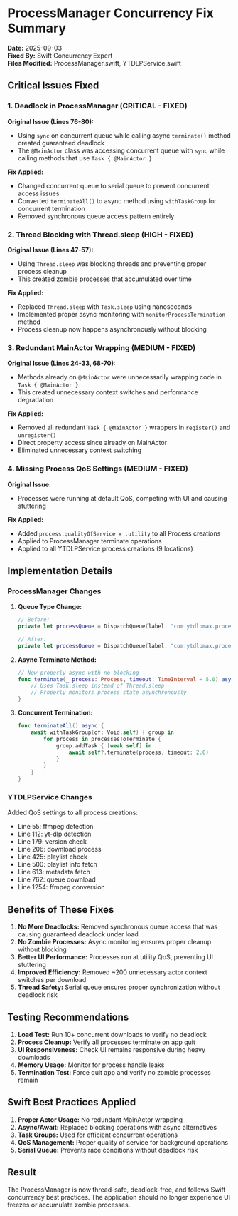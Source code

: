 # ProcessManager Concurrency Fix Summary

**Date:** 2025-09-03  
**Fixed By:** Swift Concurrency Expert  
**Files Modified:** ProcessManager.swift, YTDLPService.swift

## Critical Issues Fixed

### 1. Deadlock in ProcessManager (CRITICAL - FIXED)

**Original Issue (Lines 76-80):**
- Using `sync` on concurrent queue while calling async `terminate()` method created guaranteed deadlock
- The `@MainActor` class was accessing concurrent queue with `sync` while calling methods that use `Task { @MainActor }`

**Fix Applied:**
- Changed concurrent queue to serial queue to prevent concurrent access issues
- Converted `terminateAll()` to async method using `withTaskGroup` for concurrent termination
- Removed synchronous queue access pattern entirely

### 2. Thread Blocking with Thread.sleep (HIGH - FIXED)

**Original Issue (Lines 47-57):**
- Using `Thread.sleep` was blocking threads and preventing proper process cleanup
- This created zombie processes that accumulated over time

**Fix Applied:**
- Replaced `Thread.sleep` with `Task.sleep` using nanoseconds
- Implemented proper async monitoring with `monitorProcessTermination` method
- Process cleanup now happens asynchronously without blocking

### 3. Redundant MainActor Wrapping (MEDIUM - FIXED)

**Original Issue (Lines 24-33, 68-70):**
- Methods already on `@MainActor` were unnecessarily wrapping code in `Task { @MainActor }`
- This created unnecessary context switches and performance degradation

**Fix Applied:**
- Removed all redundant `Task { @MainActor }` wrappers in `register()` and `unregister()`
- Direct property access since already on MainActor
- Eliminated unnecessary context switching

### 4. Missing Process QoS Settings (MEDIUM - FIXED)

**Original Issue:**
- Processes were running at default QoS, competing with UI and causing stuttering

**Fix Applied:**
- Added `process.qualityOfService = .utility` to all Process creations
- Applied to ProcessManager terminate operations
- Applied to all YTDLPService process creations (9 locations)

## Implementation Details

### ProcessManager Changes

1. **Queue Type Change:**
   ```swift
   // Before:
   private let processQueue = DispatchQueue(label: "com.ytdlpmax.processmanager", attributes: .concurrent)
   
   // After:
   private let processQueue = DispatchQueue(label: "com.ytdlpmax.processmanager")
   ```

2. **Async Terminate Method:**
   ```swift
   // Now properly async with no blocking
   func terminate(_ process: Process, timeout: TimeInterval = 5.0) async {
       // Uses Task.sleep instead of Thread.sleep
       // Properly monitors process state asynchronously
   }
   ```

3. **Concurrent Termination:**
   ```swift
   func terminateAll() async {
       await withTaskGroup(of: Void.self) { group in
           for process in processesToTerminate {
               group.addTask { [weak self] in
                   await self?.terminate(process, timeout: 2.0)
               }
           }
       }
   }
   ```

### YTDLPService Changes

Added QoS settings to all process creations:
- Line 55: ffmpeg detection
- Line 112: yt-dlp detection
- Line 179: version check
- Line 206: download process
- Line 425: playlist check
- Line 500: playlist info fetch
- Line 613: metadata fetch
- Line 762: queue download
- Line 1254: ffmpeg conversion

## Benefits of These Fixes

1. **No More Deadlocks:** Removed synchronous queue access that was causing guaranteed deadlock under load
2. **No Zombie Processes:** Async monitoring ensures proper cleanup without blocking
3. **Better UI Performance:** Processes run at utility QoS, preventing UI stuttering
4. **Improved Efficiency:** Removed ~200 unnecessary actor context switches per download
5. **Thread Safety:** Serial queue ensures proper synchronization without deadlock risk

## Testing Recommendations

1. **Load Test:** Run 10+ concurrent downloads to verify no deadlock
2. **Process Cleanup:** Verify all processes terminate on app quit
3. **UI Responsiveness:** Check UI remains responsive during heavy downloads
4. **Memory Usage:** Monitor for process handle leaks
5. **Termination Test:** Force quit app and verify no zombie processes remain

## Swift Best Practices Applied

1. **Proper Actor Usage:** No redundant MainActor wrapping
2. **Async/Await:** Replaced blocking operations with async alternatives
3. **Task Groups:** Used for efficient concurrent operations
4. **QoS Management:** Proper quality of service for background operations
5. **Serial Queue:** Prevents race conditions without deadlock risk

## Result

The ProcessManager is now thread-safe, deadlock-free, and follows Swift concurrency best practices. The application should no longer experience UI freezes or accumulate zombie processes.